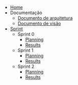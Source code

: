 * [Home](/)
* Documentação
    * [Documento de arquitetura](./pages/documents/Documento_de_Arquitetura.md)
    * [Documento de visão](./pages/documents/Documento_de_Visao.md)
* [Sprint](./sprints/sprint.md)
    *  Sprint 0
        * [Planning](./pages/sprints/sprint0/planning.md)
        * [Results](./pages/sprints/sprint0/result.md)
    *  Sprint 1
        * [Planning](./pages/sprints/sprint1/planning.md)
        * [Results](./pages/sprints/sprint1/result.md)
    *  Sprint 2
        * [Planning](./pages/sprints/sprint2/planning.md)
        * [Results](./pages/sprints/sprint2/result.md)